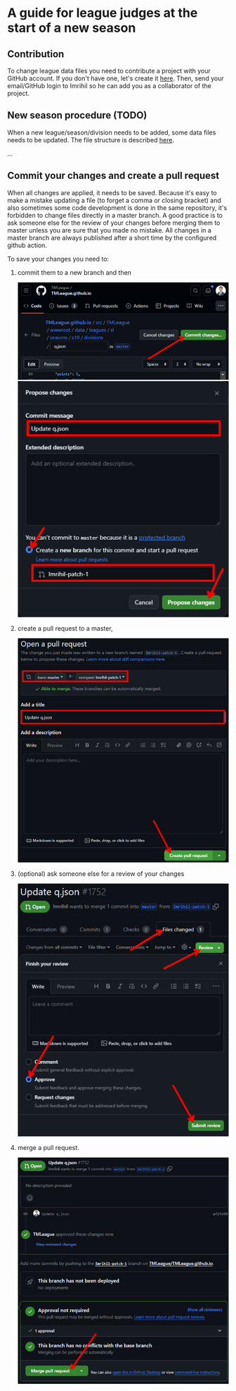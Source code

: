 # A guide for league judges at the start of a new season

## Contribution

To change league data files you need to contribute a project with your GitHub account. If you don't have one, let's create it [here](https://github.com/signup).
Then, send your email/GitHub login to Imrihil so he can add you as a collaborator of the project.

## New season procedure (TODO)

When a new league/season/division needs to be added, some data files needs to be updated. The file structure is described [here](/README.md).

...

## Commit your changes and create a pull request
When all changes are applied, it needs to be saved. Because it's easy to make a mistake updating a file (to forget a comma or closing bracket) and also sometimes some code development is done in the same repository, it's forbidden to change files directly in a master branch. A good practice is to ask someone else for the review of your changes before merging them to master unless you are sure that you made no mistake.
All changes in a master branch are always published after a short time by the configured github action.

To save your changes you need to:
1. commit them to a new branch and then  
   
   ![commit changes](/docs/img/commit-changes.png)  
   ![propose changes](/docs/img/propose-changes.png)  
2. create a pull request to a master,
     
   ![create a pull request](img/create-pull-request.png)  
3. (optional) ask someone else for a review of your changes  
   
   ![review a pull request](img/review-pull-request.png)  
4. merge a pull request.  
   
   ![merge a pull request](/docs/img/merge-pull-request.png)  
